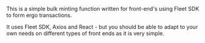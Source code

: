 This is a simple bulk minting function written for front-end's using Fleet SDK to form ergo transactions.

It uses Fleet SDK, Axios and React - but you should be able to adapt to your own needs on different types of front ends as it is very simple.

